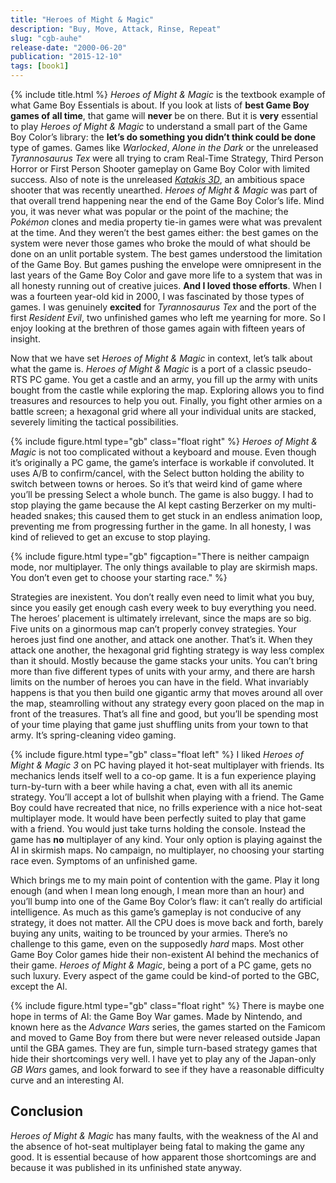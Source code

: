```yaml
---
title: "Heroes of Might & Magic"
description: "Buy, Move, Attack, Rinse, Repeat"
slug: "cgb-auhe"
release-date: "2000-06-20"
publication: "2015-12-10"
tags: [book1]
---
```

{% include title.html %}
*Heroes of Might & Magic* is the textbook example of what Game Boy Essentials is about. If you look at lists of **best Game Boy games of all time**, that game will **never** be on there. But it is **very** essential to play *Heroes of Might & Magic* to understand a small part of the Game Boy Color’s library: the **let’s do something you didn’t think could be done** type of games. Games like *Warlocked*, *Alone in the Dark* or the unreleased *Tyrannosaurus Tex* were all trying to cram Real-Time Strategy, Third Person Horror or First Person Shooter gameplay on Game Boy Color with limited success. Also of note is the unreleased [*Katakis 3D*](https://youtu.be/qb886SUrw7U?t=2m7s), an ambitious space shooter that was recently unearthed. *Heroes of Might & Magic* was part of that overall trend happening near the end of the Game Boy Color’s life. Mind you, it was never what was popular or the point of the machine; the *Pokémon* clones and media property tie-in games were what was prevalent at the time. And they weren’t the best games either: the best games on the system were never those games who broke the mould of what should be done on an unlit portable system. The best games understood the limitation of the Game Boy. But games pushing the envelope were omnipresent in the last years of the Game Boy Color and gave more life to a system that was in all honesty running out of creative juices. **And I loved those efforts**. When I was a fourteen year-old kid in 2000, I was fascinated by those types of games. I was genuinely **excited** for *Tyrannosaurus Tex* and the port of the first *Resident Evil*, two unfinished games who left me yearning for more. So I enjoy looking at the brethren of those games again with fifteen years of insight.

Now that we have set *Heroes of Might & Magic* in context, let’s talk about what the game is. *Heroes of Might & Magic* is a port of a classic pseudo-RTS PC game. You get a castle and an army, you fill up the army with units bought from the castle while exploring the map. Exploring allows you to find treasures and resources to help you out. Finally, you fight other armies on a battle screen; a hexagonal grid where all your individual units are stacked, severely limiting the tactical possibilities.

{% include figure.html type="gb" class="float right" %}
*Heroes of Might & Magic* is not too complicated without a keyboard and mouse. Even though it’s originally a PC game, the game’s interface is workable if convoluted. It uses A/B to confirm/cancel, with the Select button holding the ability to switch between towns or heroes. So it’s that weird kind of game where you’ll be pressing Select a whole bunch. The game is also buggy. I had to stop playing the game because the AI kept casting Berzerker on my multi-headed snakes; this caused them to get stuck in an endless animation loop, preventing me from progressing further in the game. In all honesty, I was kind of relieved to get an excuse to stop playing.

{% include figure.html type="gb" figcaption="There is neither campaign mode, nor multiplayer. The only things available to play are skirmish maps. You don’t even get to choose your starting race." %}

Strategies are inexistent. You don’t really even need to limit what you buy, since you easily get enough cash every week to buy everything you need. The heroes’ placement is ultimately irrelevant, since the maps are so big. Five units on a ginormous map can’t properly convey strategies. Your heroes just find one another, and attack one another. That’s it. When they attack one another, the hexagonal grid fighting strategy is way less complex than it should. Mostly because the game stacks your units. You can’t bring more than five different types of units with your army, and there are harsh limits on the number of heroes you can have in the field. What invariably happens is that you then build one gigantic army that moves around all over the map, steamrolling without any strategy every goon placed on the map in front of the treasures. That’s all fine and good, but you’ll be spending most of your time playing that game just shuffling units from your town to that army. It’s spring-cleaning video gaming.

{% include figure.html type="gb" class="float left" %}
I liked *Heroes of Might & Magic 3* on PC having played it hot-seat multiplayer with friends. Its mechanics lends itself well to a co-op game. It is a fun experience playing turn-by-turn with a beer while having a chat, even with all its anemic strategy. You’ll accept a lot of bullshit when playing with a friend. The Game Boy could have recreated that nice, no frills experience with a nice hot-seat multiplayer mode. It would have been perfectly suited to play that game with a friend. You would just take turns holding the console. Instead the game has **no** multiplayer of any kind. Your only option is playing against the AI in skirmish maps. No campaign, no multiplayer, no choosing your starting race even. Symptoms of an unfinished game.

Which brings me to my main point of contention with the game. Play it long enough (and when I mean long enough, I mean more than an hour) and you’ll bump into one of the Game Boy Color’s flaw: it can’t really do artificial intelligence. As much as this game’s gameplay is not conducive of any strategy, it does not matter. All the CPU does is move back and forth, barely buying any units, waiting to be trounced by your armies. There’s no challenge to this game, even on the supposedly *hard* maps. Most other Game Boy Color games hide their non-existent AI behind the mechanics of their game. *Heroes of Might & Magic*, being a port of a PC game, gets no such luxury. Every aspect of the game could be kind-of ported to the GBC, except the AI.

{% include figure.html type="gb" class="float right" %}
There is maybe one hope in terms of AI: the Game Boy War games. Made by Nintendo, and known here as the *Advance Wars* series, the games started on the Famicom and moved to Game Boy from there but were never released outside Japan until the GBA games. They are fun, simple turn-based strategy games that hide their shortcomings very well. I have yet to play any of the Japan-only *GB Wars* games, and look forward to see if they have a reasonable difficulty curve and an interesting AI.

## Conclusion

*Heroes of Might & Magic* has many faults, with the weakness of the AI and the absence of hot-seat multiplayer being fatal to making the game any good. It is essential because of how apparent those shortcomings are and because it was published in its unfinished state anyway.
